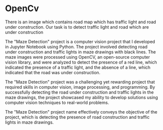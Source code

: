 # OpenCv
There is an image which contains road map which has traffic light and road under construction. Our task is to detect traffic light and road which are under construction

The "Maze Detection" project is a computer vision project that I developed in Jupyter Notebook using Python. The project involved detecting road under construction and traffic lights in maze drawings with black lines. The maze images were processed using OpenCV, an open-source computer vision library, and were analyzed to detect the presence of a red line, which indicated the presence of a traffic light, and the absence of a line, which indicated that the road was under construction.

The "Maze Detection" project was a challenging yet rewarding project that required skills in computer vision, image processing, and programming. By successfully detecting the road under construction and traffic lights in the maze drawings, the project showcased my ability to develop solutions using computer vision techniques to real-world problems.

The "Maze Detection" project name effectively conveys the objective of the project, which is detecting the presence of road construction and traffic lights in maze drawings.





